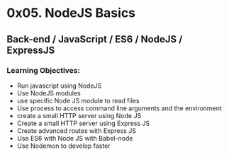 # 0x05. NodeJS Basics
## Back-end / JavaScript / ES6 / NodeJS / ExpressJS

### Learning Objectives:
* Run javascript using NodeJS
* Use NodeJS modules
* use specific Node JS module to read files
* Use process to access command line arguments and the environment
* create a small HTTP server using Node JS
* Create a small HTTP server using Express JS
* Create advanced routes with Express JS
* Use ES6 with Node JS with Babel-node
* Use Nodemon to develop faster
